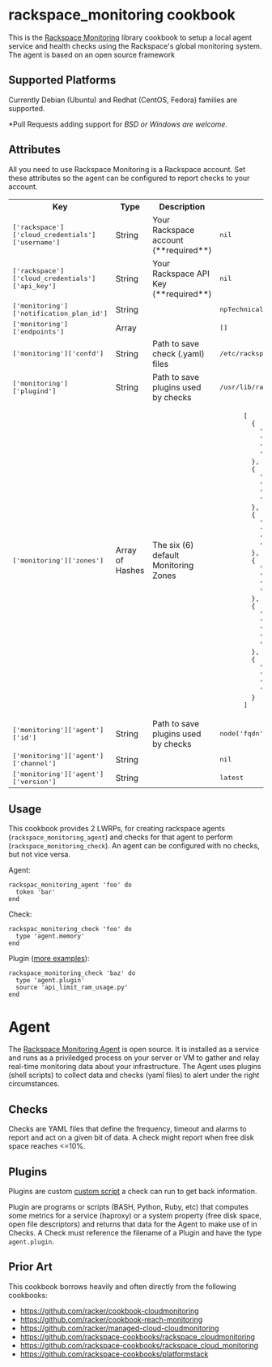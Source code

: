 # rackspace_monitoring cookbook

This is the [Rackspace Monitoring](http://www.rackspace.com/cloud/monitoring) library cookbook to setup a local agent service and health checks using the Rackspace's global monitoring system. The agent is based on an open source framework

## Supported Platforms

Currently Debian (Ubuntu) and Redhat (CentOS, Fedora) families are supported.

*Pull Requests adding support for  *BSD or Windows are welcome.*

## Attributes

All you need to use Rackspace Monitoring is a Rackspace account. Set these attributes so the agent can be configured to report checks to your account.

<table>
  <tr>
    <th>Key</th>
    <th>Type</th>
    <th>Description</th>
    <th>Default</th>
  </tr>
  <tr>
    <td><tt>['rackspace']['cloud_credentials']['username']</tt></td>
    <td>String</td>
    <td>Your Rackspace account (**required**)</td>
    <td><tt>nil</tt></td>
  </tr>
  <tr>
    <td><tt>['rackspace']['cloud_credentials']['api_key']</tt></td>
    <td>String</td>
    <td>Your Rackspace API Key (**required**)</td>
    <td><tt>nil</tt></td>
  </tr>
  <tr>
    <td><tt>['monitoring']['notification_plan_id']</tt></td>
    <td>String</td>
    <td></td>
    <td><tt>npTechnicalContactsEmail</tt></td>
  </tr>
  <tr>
    <td><tt>['monitoring']['endpoints']</tt></td>
    <td>Array</td>
    <td></td>
    <td><tt>[]</tt></td>
  </tr>
  <tr>
    <td><tt>['monitoring']['confd']</tt></td>
    <td>String</td>
    <td>Path to save check (.yaml) files</td>
    <td><tt>/etc/rackspace-monitoring-agent.conf.d</tt></td>
  </tr>
  <tr>
    <td><tt>['monitoring']['plugind']</tt></td>
    <td>String</td>
    <td>Path to save plugins used by checks</td>
    <td><tt>/usr/lib/rackspace-monitoring-agent/plugins</tt></td>
  </tr>
  <tr>
    <td><tt>['monitoring']['zones']</tt></td>
    <td>Array of Hashes</td>
    <td>The six (6) default Monitoring Zones</td>
    <td><tt><pre>
      [
        {
          'id' => 'mzdfw',
          'label' => 'Dallas Fort Worth (DFW)',
          'v6' => '2001:4800:7902:0001::/64',
          'v4' => '50.56.142.128/26'
        },
        {
          'id' => 'mzhkg',
          'label' => 'Hong Kong (HKG)',
          'v6' => '2401:1800:7902:0001::/64',
          'v4' => '180.150.149.64/26'
        },
        {
          'id' => 'mziad',
          'label' => 'Northern Virginia (IAD)',
          'v6' => '2001:4802:7902:0001::/64',
          'v4' => '69.20.52.192/26'
        },
        {
          'id' => 'mzlon',
          'label' => 'London (LON)',
          'v6' => '2a00:1a48:7902:0001::/64',
          'v4' => '78.136.44.0/26'
        },
        {
          'id' => 'mzord',
          'label' => 'Chicago (ORD)',
          'country_code' => 'US',
          'v6' => '2001:4801:7902:0001::/64',
          'v4' => '50.57.61.0/26'
        },
        {
          'id' => 'mzsyd',
          'label' => 'Sydney (SYD)',
          'v6' => '2401:1801:7902:0001::/64',
          'v4' => '119.9.5.0/26'
        }
      ]</pre></tt></td>
  </tr>
  <tr>
    <td><tt>['monitoring']['agent']['id']</tt></td>
    <td>String</td>
    <td>Path to save plugins used by checks</td>
    <td><tt>node['fqdn']</tt></td>
  </tr>
  <tr>
    <td><tt>['monitoring']['agent']['channel']</tt></td>
    <td>String</td>
    <td></td>
    <td><tt>nil</tt></td>
  </tr>
  <tr>
    <td><tt>['monitoring']['agent']['version']</tt></td>
    <td>String</td>
    <td></td>
    <td><tt>latest</tt></td>
  </tr>
</table>

## Usage

This cookbook provides 2 LWRPs, for creating rackspace agents (`rackspace_monitoring_agent`) and checks for that agent to perform (`rackspace_monitoring_check`). An agent can be configured with no checks, but not vice versa.

Agent:
```shell
rackspac_monitoring_agent 'foo' do
  token 'bar'
end
```

Check:
```shell
rackspac_monitoring_check 'foo' do
  type 'agent.memory'
end
```

Plugin ([more examples](https://github.com/racker/rackspace-monitoring-agent-plugins-contrib)):
```shell
rackspace_monitoring_check 'baz' do
  type 'agent.plugin'
  source 'api_limit_ram_usage.py'
end
```


# Agent

The [Rackspace Monitoring Agent](https://github.com/virgo-agent-toolkit/rackspace-monitoring-agent) is open source. It is installed as a service and runs as a priviledged process on your server or VM to gather and relay real-time monitoring data about your infrastructure. The Agent uses plugins (shell scripts) to collect data and checks (yaml files) to alert under the right circumstances.

## Checks

Checks are YAML files that define the frequency, timeout and alarms to report and act on a given bit of data. A check might report when free disk space reaches <=10%.

## Plugins

Plugins are custom [custom script](http://docs.rackspace.com/cm/api/v1.0/cm-devguide/content/appendix-check-types-agent.html#section-ct-agent.plugin) a check can run to get back information.

Plugin are programs or scripts (BASH, Python, Ruby, etc)  that computes some metrics for a service (haproxy) or a system property (free disk space, open file descriptors) and returns that data for the Agent to make use of in Checks. A Check must reference the filename of a Plugin and have the type `agent.plugin`.

## Prior Art

This cookbook borrows heavily and often directly from the following cookbooks:

 * https://github.com/racker/cookbook-cloudmonitoring
 * https://github.com/racker/cookbook-reach-monitoring
 * https://github.com/racker/managed-cloud-cloudmonitoring
 * https://github.com/rackspace-cookbooks/rackspace_cloudmonitoring
 * https://github.com/rackspace-cookbooks/rackspace_cloud_monitoring
 * https://github.com/rackspace-cookbooks/platformstack
